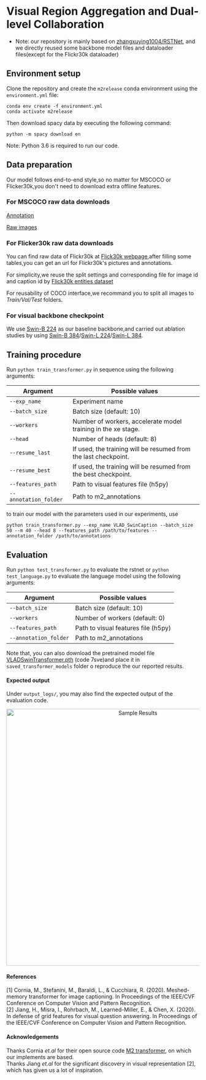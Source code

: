 # Visual Region Aggregation and Dual-level Collaboration
* Note: our repository is mainly based on [zhangxuying1004/RSTNet](https://github.com/zhangxuying1004/RSTNet), and we directly reused some backbone model files and dataloader files(except for the Flickr30k dataloader)



## Environment setup
Clone the repository and create the `m2release` conda environment using the `environment.yml` file:
```
conda env create -f environment.yml
conda activate m2release
```

Then download spacy data by executing the following command:
```
python -m spacy download en
```

Note: Python 3.6 is required to run our code. 


## Data preparation
Our model follows end-to-end style,so no matter for MSCOCO or Flicker30k,you don't need to download extra offline features.

### For MSCOCO raw data downloads
[Annotation](https://drive.google.com/file/d/1i8mqKFKhqvBr8kEp3DbIh9-9UNAfKGmE/view?usp=sharing)

[Raw images](https://gist.github.com/mkocabas/a6177fc00315403d31572e17700d7fd9)

### For Flicker30k raw data downloads
You can find raw data of Flickr30k at [Flick30k webpage](https://shannon.cs.illinois.edu/DenotationGraph/),after filling some tables,you can get an url for Flickr30k's pictures and annotations.

For simplicity,we reuse the split settings and corresponding file for image id and caption id by [Flick30k entities dataset](https://github.com/BryanPlummer/flickr30k_entities) 

For reusability of COCO interface,we recommand you to split all images to *Train/Val/Test* folders.

### For visual backbone checkpoint

We use [Swin-B 224](https://github.com/SwinTransformer/storage/releases/download/v1.0.0/swin_base_patch4_window7_224_22k.pth) as our baseline backbone,and carried out ablation studies by using [Swin-B 384](https://github.com/SwinTransformer/storage/releases/download/v1.0.0/swin_base_patch4_window12_384_22k.pth)/[Swin-L 224](https://github.com/SwinTransformer/storage/releases/download/v1.0.0/swin_large_patch4_window7_224_22k.pth)/[Swin-L 384](https://github.com/SwinTransformer/storage/releases/download/v1.0.0/swin_large_patch4_window12_384_22k.pth).

## Training procedure
Run  `python train_transformer.py` in sequence using the following arguments:

| Argument              | Possible values                                                 |
| --------------------- | --------------------------------------------------------------- |
| `--exp_name`          | Experiment name                                                 |
| `--batch_size`        | Batch size (default: 10)                                        |
| `--workers`           | Number of workers, accelerate model training in the xe stage.   |
| `--head`              | Number of heads (default: 8)                                    |
| `--resume_last`       | If used, the training will be resumed from the last checkpoint. |
| `--resume_best`       | If used, the training will be resumed from the best checkpoint. |
| `--features_path`     | Path to visual features file (h5py)                             |
| `--annotation_folder` | Path to m2_annotations                                          |


to train our  model with the parameters used in our experiments, use
```
python train_transformer.py --exp_name VLAD_SwinCaption --batch_size 50 --m 40 --head 8 --features_path /path/to/features --annotation_folder /path/to/annotations
```

## Evaluation
Run `python test_transformer.py` to evaluate the rstnet or `python test_language.py` to evaluate the language model using the following arguments:

| Argument              | Possible values                     |
| --------------------- | ----------------------------------- |
| `--batch_size`        | Batch size (default: 10)            |
| `--workers`           | Number of workers (default: 0)      |
| `--features_path`     | Path to visual features file (h5py) |
| `--annotation_folder` | Path to m2_annotations              |

Note that, you can also download the pretrained model file [VLADSwinTransformer.pth](https://pan.baidu.com/s/1NsjNDCzNfTUwgXkotKNCrA) (code 7sve)and place it in `saved_transformer_models` folder o reproduce the our reported results.  


#### Expected output
Under `output_logs/`, you may also find the expected output of the evaluation code.


<p align="center">
  <img src="images/visualness.png" alt="Sample Results" width="670"/>
</p>


#### References
[1] Cornia, M., Stefanini, M., Baraldi, L., & Cucchiara, R. (2020). Meshed-memory transformer for image captioning. In Proceedings of the IEEE/CVF Conference on Computer Vision and Pattern Recognition.  
[2] Jiang, H., Misra, I., Rohrbach, M., Learned-Miller, E., & Chen, X. (2020). In defense of grid features for visual question answering. In Proceedings of the IEEE/CVF Conference on Computer Vision and Pattern Recognition.   


#### Acknowledgements
Thanks Cornia _et.al_ for their open source code [M2 transformer](https://github.com/aimagelab/meshed-memory-transformer), on which our implements are based.  
Thanks Jiang _et.al_ for the significant discovery in visual representation [2], which has given us a lot of inspiration.

